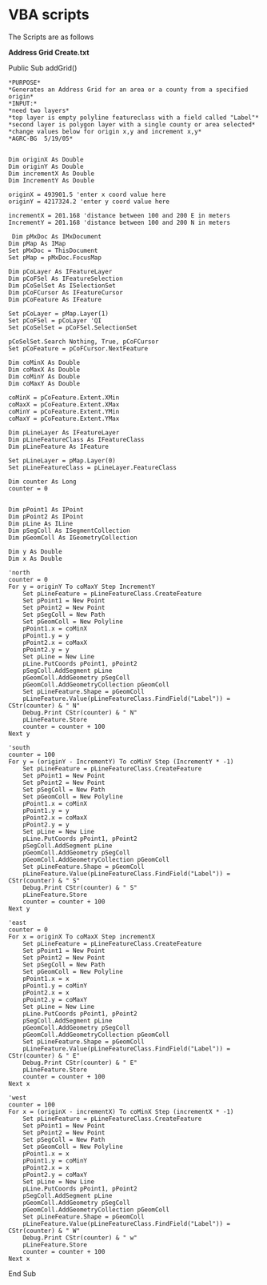 # VBA scripts
The Scripts are as follows

**Address Grid Create.txt**

Public Sub addGrid()
   
    *PURPOSE*
    *Generates an Address Grid for an area or a county from a specified origin*
    *INPUT:*
    *need two layers*
    *top layer is empty polyline featureclass with a field called "Label"*
    *second layer is polygon layer with a single county or area selected*
    *change values below for origin x,y and increment x,y*
    *AGRC-BG  5/19/05*


    Dim originX As Double
    Dim originY As Double
    Dim incrementX As Double
    Dim IncrementY As Double
    
    originX = 493901.5 'enter x coord value here
    originY = 4217324.2 'enter y coord value here

    incrementX = 201.168 'distance between 100 and 200 E in meters
    IncrementY = 201.168 'distance between 100 and 200 N in meters

     Dim pMxDoc As IMxDocument
    Dim pMap As IMap
    Set pMxDoc = ThisDocument
    Set pMap = pMxDoc.FocusMap
    
    Dim pCoLayer As IFeatureLayer
    Dim pCoFSel As IFeatureSelection
    Dim pCoSelSet As ISelectionSet
    Dim pCoFCursor As IFeatureCursor
    Dim pCoFeature As IFeature
    
    Set pCoLayer = pMap.Layer(1)
    Set pCoFSel = pCoLayer 'QI
    Set pCoSelSet = pCoFSel.SelectionSet
    
    pCoSelSet.Search Nothing, True, pCoFCursor
    Set pCoFeature = pCoFCursor.NextFeature
    
    Dim coMinX As Double
    Dim coMaxX As Double
    Dim coMinY As Double
    Dim coMaxY As Double
    
    coMinX = pCoFeature.Extent.XMin
    coMaxX = pCoFeature.Extent.XMax
    coMinY = pCoFeature.Extent.YMin
    coMaxY = pCoFeature.Extent.YMax
    
    Dim pLineLayer As IFeatureLayer
    Dim pLineFeatureClass As IFeatureClass
    Dim pLineFeature As IFeature
    
    Set pLineLayer = pMap.Layer(0)
    Set pLineFeatureClass = pLineLayer.FeatureClass
    
    Dim counter As Long
    counter = 0
    

    Dim pPoint1 As IPoint
    Dim pPoint2 As IPoint
    Dim pLine As ILine
    Dim pSegColl As ISegmentCollection
    Dim pGeomColl As IGeometryCollection

    Dim y As Double
    Dim x As Double
    
    'north
    counter = 0
    For y = originY To coMaxY Step IncrementY
        Set pLineFeature = pLineFeatureClass.CreateFeature
        Set pPoint1 = New Point
        Set pPoint2 = New Point
        Set pSegColl = New Path
        Set pGeomColl = New Polyline
        pPoint1.x = coMinX
        pPoint1.y = y
        pPoint2.x = coMaxX
        pPoint2.y = y
        Set pLine = New Line
        pLine.PutCoords pPoint1, pPoint2
        pSegColl.AddSegment pLine
        pGeomColl.AddGeometry pSegColl
        pGeomColl.AddGeometryCollection pGeomColl
        Set pLineFeature.Shape = pGeomColl
        pLineFeature.Value(pLineFeatureClass.FindField("Label")) = CStr(counter) & " N"
        Debug.Print CStr(counter) & " N"
        pLineFeature.Store
        counter = counter + 100
    Next y
    
    'south
    counter = 100
    For y = (originY - IncrementY) To coMinY Step (IncrementY * -1)
        Set pLineFeature = pLineFeatureClass.CreateFeature
        Set pPoint1 = New Point
        Set pPoint2 = New Point
        Set pSegColl = New Path
        Set pGeomColl = New Polyline
        pPoint1.x = coMinX
        pPoint1.y = y
        pPoint2.x = coMaxX
        pPoint2.y = y
        Set pLine = New Line
        pLine.PutCoords pPoint1, pPoint2
        pSegColl.AddSegment pLine
        pGeomColl.AddGeometry pSegColl
        pGeomColl.AddGeometryCollection pGeomColl
        Set pLineFeature.Shape = pGeomColl
        pLineFeature.Value(pLineFeatureClass.FindField("Label")) = CStr(counter) & " S"
        Debug.Print CStr(counter) & " S"
        pLineFeature.Store
        counter = counter + 100
    Next y
    
    'east
    counter = 0
    For x = originX To coMaxX Step incrementX
        Set pLineFeature = pLineFeatureClass.CreateFeature
        Set pPoint1 = New Point
        Set pPoint2 = New Point
        Set pSegColl = New Path
        Set pGeomColl = New Polyline
        pPoint1.x = x
        pPoint1.y = coMinY
        pPoint2.x = x
        pPoint2.y = coMaxY
        Set pLine = New Line
        pLine.PutCoords pPoint1, pPoint2
        pSegColl.AddSegment pLine
        pGeomColl.AddGeometry pSegColl
        pGeomColl.AddGeometryCollection pGeomColl
        Set pLineFeature.Shape = pGeomColl
        pLineFeature.Value(pLineFeatureClass.FindField("Label")) = CStr(counter) & " E"
        Debug.Print CStr(counter) & " E"
        pLineFeature.Store
        counter = counter + 100
    Next x
    
    'west
    counter = 100
    For x = (originX - incrementX) To coMinX Step (incrementX * -1)
        Set pLineFeature = pLineFeatureClass.CreateFeature
        Set pPoint1 = New Point
        Set pPoint2 = New Point
        Set pSegColl = New Path
        Set pGeomColl = New Polyline
        pPoint1.x = x
        pPoint1.y = coMinY
        pPoint2.x = x
        pPoint2.y = coMaxY
        Set pLine = New Line
        pLine.PutCoords pPoint1, pPoint2
        pSegColl.AddSegment pLine
        pGeomColl.AddGeometry pSegColl
        pGeomColl.AddGeometryCollection pGeomColl
        Set pLineFeature.Shape = pGeomColl
        pLineFeature.Value(pLineFeatureClass.FindField("Label")) = CStr(counter) & " W"
        Debug.Print CStr(counter) & " w"
        pLineFeature.Store
        counter = counter + 100
    Next x
    
End Sub

